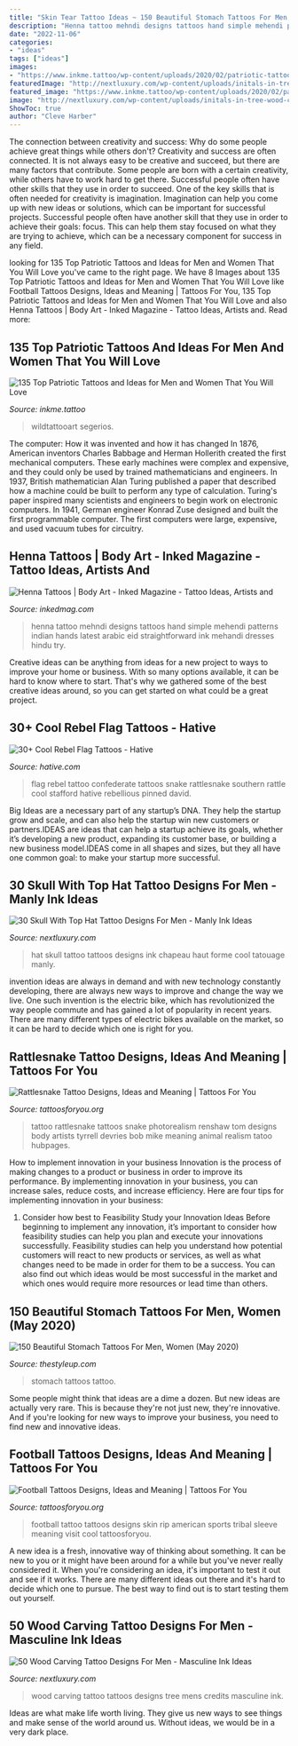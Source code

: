 ```yaml
---
title: "Skin Tear Tattoo Ideas ~ 150 Beautiful Stomach Tattoos For Men, Women (may 2020)"
description: "Henna tattoo mehndi designs tattoos hand simple mehendi patterns indian hands latest arabic eid straightforward ink mehandi dresses hindu try"
date: "2022-11-06"
categories:
- "ideas"
tags: ["ideas"]
images:
- "https://www.inkme.tattoo/wp-content/uploads/2020/02/patriotic-tattoos-101.jpg"
featuredImage: "http://nextluxury.com/wp-content/uploads/initals-in-tree-wood-carving-mens-inner-arm-bicep-tattoos.jpg"
featured_image: "https://www.inkme.tattoo/wp-content/uploads/2020/02/patriotic-tattoos-101.jpg"
image: "http://nextluxury.com/wp-content/uploads/initals-in-tree-wood-carving-mens-inner-arm-bicep-tattoos.jpg"
ShowToc: true
author: "Cleve Harber"
---
```



The connection between creativity and success: Why do some people achieve great things while others don't?
Creativity and success are often connected. It is not always easy to be creative and succeed, but there are many factors that contribute. Some people are born with a certain creativity, while others have to work hard to get there. Successful people often have other skills that they use in order to succeed. One of the key skills that is often needed for creativity is imagination. Imagination can help you come up with new ideas or solutions, which can be important for successful projects. Successful people often have another skill that they use in order to achieve their goals: focus. This can help them stay focused on what they are trying to achieve, which can be a necessary component for success in any field.

	

		
looking for 135 Top Patriotic Tattoos and Ideas for Men and Women That You Will Love you've came to the right page. We have 8 Images about 135 Top Patriotic Tattoos and Ideas for Men and Women That You Will Love like Football Tattoos Designs, Ideas and Meaning | Tattoos For You, 135 Top Patriotic Tattoos and Ideas for Men and Women That You Will Love and also Henna Tattoos | Body Art - Inked Magazine - Tattoo Ideas, Artists and. Read more:
		
    
## 135 Top Patriotic Tattoos And Ideas For Men And Women That You Will Love

<img loading=lazy src="https://www.inkme.tattoo/wp-content/uploads/2020/02/patriotic-tattoos-101.jpg" onerror="this.onerror=null;this.src='https://tse2.mm.bing.net/th?id=OIP.TtBDxkliNfDYQhwp8ONanQHaJ4&amp;pid=15.1';" alt="135 Top Patriotic Tattoos and Ideas for Men and Women That You Will Love">

_Source: inkme.tattoo_

>wildtattooart segerios. 

	

The computer: How it was invented and how it has changed
In 1876, American inventors Charles Babbage and Herman Hollerith created the first mechanical computers. These early machines were complex and expensive, and they could only be used by trained mathematicians and engineers. In 1937, British mathematician Alan Turing published a paper that described how a machine could be built to perform any type of calculation. Turing's paper inspired many scientists and engineers to begin work on electronic computers. In 1941, German engineer Konrad Zuse designed and built the first programmable computer. The first computers were large, expensive, and used vacuum tubes for circuitry.

    
## Henna Tattoos | Body Art - Inked Magazine - Tattoo Ideas, Artists And

<img loading=lazy src="https://www.inkedmag.com/.image/t_share/MTU5MDMxOTgyMzUyMTgwODg1/fc73c1d1bc2f79c617dd7e527d6fc138.jpg" onerror="this.onerror=null;this.src='https://tse1.mm.bing.net/th?id=OIP.AA9BGL2pBe-NU5yusVAkpQHaLJ&amp;pid=15.1';" alt="Henna Tattoos | Body Art - Inked Magazine - Tattoo Ideas, Artists and">

_Source: inkedmag.com_

>henna tattoo mehndi designs tattoos hand simple mehendi patterns indian hands latest arabic eid straightforward ink mehandi dresses hindu try. 

	

Creative ideas can be anything from ideas for a new project to ways to improve your home or business. With so many options available, it can be hard to know where to start. That's why we gathered some of the best creative ideas around, so you can get started on what could be a great project.

    
## 30+ Cool Rebel Flag Tattoos - Hative

<img loading=lazy src="https://hative.com/wp-content/uploads/2014/04/rebel-flag-tattoos/29-rattle-snake-and-rebel-flag-on-back.jpg" onerror="this.onerror=null;this.src='https://tse4.mm.bing.net/th?id=OIP.B4rnGGPYQdpcotJUXj77wQHaNI&amp;pid=15.1';" alt="30+ Cool Rebel Flag Tattoos - Hative">

_Source: hative.com_

>flag rebel tattoo confederate tattoos snake rattlesnake southern rattle cool stafford hative rebellious pinned david. 

	

Big Ideas are a necessary part of any startup’s DNA. They help the startup grow and scale, and can also help the startup win new customers or partners.IDEAS are ideas that can help a startup achieve its goals, whether it’s developing a new product, expanding its customer base, or building a new business model.IDEAS come in all shapes and sizes, but they all have one common goal: to make your startup more successful.

    
## 30 Skull With Top Hat Tattoo Designs For Men - Manly Ink Ideas

<img loading=lazy src="http://nextluxury.com/wp-content/uploads/forearm-guys-skull-with-top-hat-tattoos.jpg" onerror="this.onerror=null;this.src='https://tse2.mm.bing.net/th?id=OIP.Pq12LmAE8gm9TvfEJFMIsQAAAA&amp;pid=15.1';" alt="30 Skull With Top Hat Tattoo Designs For Men - Manly Ink Ideas">

_Source: nextluxury.com_

>hat skull tattoo tattoos designs ink chapeau haut forme cool tatouage manly. 

	

invention ideas are always in demand and with new technology constantly developing, there are always new ways to improve and change the way we live. One such invention is the electric bike, which has revolutionized the way people commute and has gained a lot of popularity in recent years. There are many different types of electric bikes available on the market, so it can be hard to decide which one is right for you.

    
## Rattlesnake Tattoo Designs, Ideas And Meaning | Tattoos For You

<img loading=lazy src="https://www.tattoosforyou.org/wp-content/uploads/2017/06/Rattlesnake-Tattoo.jpg" onerror="this.onerror=null;this.src='https://tse1.mm.bing.net/th?id=OIP.CsFM3FvuiVJIHbZupPrh_AAAAA&amp;pid=15.1';" alt="Rattlesnake Tattoo Designs, Ideas and Meaning | Tattoos For You">

_Source: tattoosforyou.org_

>tattoo rattlesnake tattoos snake photorealism renshaw tom designs body artists tyrrell devries bob mike meaning animal realism tatoo hubpages. 

	

How to implement innovation in your business
Innovation is the process of making changes to a product or business in order to improve its performance. By implementing innovation in your business, you can increase sales, reduce costs, and increase efficiency. Here are four tips for implementing innovation in your business:
1. Consider how best to Feasibility Study your Innovation Ideas
Before beginning to implement any innovation, it’s important to consider how feasibility studies can help you plan and execute your innovations successfully. Feasibility studies can help you understand how potential customers will react to new products or services, as well as what changes need to be made in order for them to be a success. You can also find out which ideas would be most successful in the market and which ones would require more resources or lead time than others.


    
## 150 Beautiful Stomach Tattoos For Men, Women (May 2020)

<img loading=lazy src="https://thestyleup.com/wp-content/uploads/2015/03/stomach-tattoo-colorful-skull.jpg" onerror="this.onerror=null;this.src='https://tse1.mm.bing.net/th?id=OIP.lkF1wwkRQoo2ebNdJGQvQQHaLF&amp;pid=15.1';" alt="150 Beautiful Stomach Tattoos For Men, Women (May 2020)">

_Source: thestyleup.com_

>stomach tattoos tattoo. 

	

Some people might think that ideas are a dime a dozen. But new ideas are actually very rare. This is because they're not just new, they're innovative. And if you're looking for new ways to improve your business, you need to find new and innovative ideas.

    
## Football Tattoos Designs, Ideas And Meaning | Tattoos For You

<img loading=lazy src="https://www.tattoosforyou.org/wp-content/uploads/2016/03/Football-Tattoos.jpg" onerror="this.onerror=null;this.src='https://tse4.mm.bing.net/th?id=OIP.uCg5bcpP9H_Ahrs_mvhSjgAAAA&amp;pid=15.1';" alt="Football Tattoos Designs, Ideas and Meaning | Tattoos For You">

_Source: tattoosforyou.org_

>football tattoo tattoos designs skin rip american sports tribal sleeve meaning visit cool tattoosforyou. 

	

A new idea is a fresh, innovative way of thinking about something. It can be new to you or it might have been around for a while but you've never really considered it. When you're considering an idea, it's important to test it out and see if it works. There are many different ideas out there and it's hard to decide which one to pursue. The best way to find out is to start testing them out yourself.

    
## 50 Wood Carving Tattoo Designs For Men - Masculine Ink Ideas

<img loading=lazy src="http://nextluxury.com/wp-content/uploads/initals-in-tree-wood-carving-mens-inner-arm-bicep-tattoos.jpg" onerror="this.onerror=null;this.src='https://tse3.mm.bing.net/th?id=OIP.F0nj1arOToTeBblV17Pd2wHaJQ&amp;pid=15.1';" alt="50 Wood Carving Tattoo Designs For Men - Masculine Ink Ideas">

_Source: nextluxury.com_

>wood carving tattoo tattoos designs tree mens credits masculine ink. 

	

Ideas are what make life worth living. They give us new ways to see things and make sense of the world around us. Without ideas, we would be in a very dark place.

